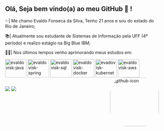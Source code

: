 ## Olá, Seja bem vindo(a) ao meu GitHub 🤠 ! 

✨| Me chamo Evaldo Fonseca da Silva, Tenho 21 anos e sou do estado do Rio de Janeiro;

📚| Atualmente sou estudante de Sistemas de Informação pela UFF (4º período) e realizo estágio na Big Blue IBM;

👨‍💻| Nos últimos tempos venho aprimorando meus estudos em:

<div>
  <img align="center" alt="evaldovisk-java" height="60" width="70" src="https://cdn.jsdelivr.net/gh/devicons/devicon/icons/java/java-original.svg">
  <img align="center" alt="evaldovisk-spring" height="60" width="70" src="https://cdn.jsdelivr.net/gh/devicons/devicon/icons/spring/spring-original-wordmark.svg">
  <img align="center" alt="evaldovisk-sql" height="60" width="70" src="https://cdn.jsdelivr.net/gh/devicons/devicon/icons/mysql/mysql-plain-wordmark.svg">
  <img align="center" alt="evaldovisk-docker" height="60" width="70" src="https://cdn.jsdelivr.net/gh/devicons/devicon/icons/docker/docker-original-wordmark.svg">
  <img align="center" alt="evadovisk-kubernetes" height="60" width="70" src="https://cdn.jsdelivr.net/gh/devicons/devicon/icons/kubernetes/kubernetes-plain-wordmark.svg">
  <img align="center" alt="evaldovisk-aws" height="60" width="70" src="https://cdn.jsdelivr.net/gh/devicons/devicon/icons/amazonwebservices/amazonwebservices-original-wordmark.svg">
  
  <img align="right" alt="github-icon" height="160" style="border-radius:50px;" src="https://avatars.githubusercontent.com/u/86272926?v=4">
</div>

##

<div>
  <a href="https://www.linkedin.com/in/evaldofs/" target="_blank"><img src="https://img.shields.io/badge/-LinkedIn-%230077B5?style=for-the-badge&logo=linkedin&logoColor=white" target="_blank"></a> 
  <a href = "mailto:evaldo.fsilva2009@gmail.com"><img src="https://img.shields.io/badge/-Gmail-%23333?style=for-the-badge&logo=gmail&logoColor=white" target="_blank"></a>
